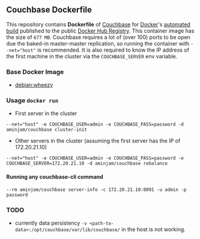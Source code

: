 ## Couchbase Dockerfile


This repository contains **Dockerfile** of [Couchbase](http://www.couchbase.com/) for [Docker](https://www.docker.com/)'s [automated build](https://github.com/aminjam/docker-containers/tree/couchbase) published to the public [Docker Hub Registry](https://registry.hub.docker.com/u/aminjam/couchbase/). This container image has the size of `677 MB`.
Couchbase requires a lot of (over 100) ports to be open due the baked-in master-master replication, so running the container with `--net="host"` is recommended. It is also required to know the IP address of the first machine in the cluster via the `COUCHBASE_SERVER` env variable.
### Base Docker Image

* [debian:wheezy](https://registry.hub.docker.com/_/debian/)

### Usage `docker run`
  - First server in the cluster
```
--net="host" -e COUCHBASE_USER=admin -e COUCHBASE_PASS=password -d aminjam/couchbase cluster-init
```

  - Other servers in the cluster (assuming the first server has the IP of 172.20.21.10)
```
--net="host" -e COUCHBASE_USER=admin -e COUCHBASE_PASS=password -e COUCHBASE_SERVER=172.20.21.10 -d aminjam/couchbase rebalance
```

#### Running any couchbase-cli command
    --rm aminjam/couchbase server-info -c 172.20.21.10:8091 -u admin -p password

### TODO
- currently data persistency `-v <path-to-data>:/opt/couchbase/var/lib/couchbase/` in the host is not working.
